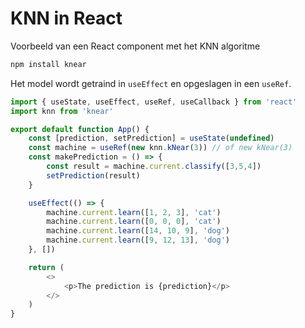 # KNN in React

Voorbeeld van een React component met het KNN algoritme

```sh
npm install knear
```

Het model wordt getraind in `useEffect` en opgeslagen in een `useRef`.

```js
import { useState, useEffect, useRef, useCallback } from 'react'
import knn from 'knear'

export default function App() {
    const [prediction, setPrediction] = useState(undefined)
    const machine = useRef(new knn.kNear(3)) // of new kNear(3)    
    const makePrediction = () => {
        const result = machine.current.classify([3,5,4])
        setPrediction(result)
    }

    useEffect(() => {
        machine.current.learn([1, 2, 3], 'cat')
        machine.current.learn([0, 0, 0], 'cat')
        machine.current.learn([14, 10, 9], 'dog')
        machine.current.learn([9, 12, 13], 'dog')
    }, [])

    return (
        <>
            <p>The prediction is {prediction}</p>
        </>
    )
}
```